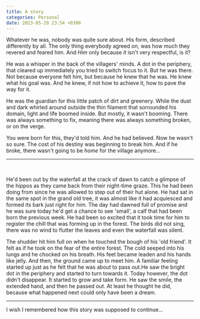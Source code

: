 ```yaml
---
title: A story
categories: Personal
date: 2023-05-29 23:54 +0300
---
```

Whatever he was, nobody was quite sure about. His form, described differently by all.
The only thing everybody agreed on, was how much they revered and feared him. And *Him* only because *it* isn't very respectful, is it?

He was a whisper in the back of the villagers' minds. A dot in the periphery, that cleared up immediately you tried to switch focus to it.
But he was there. Not because everyone felt him, but because he knew that he was.
He knew what his goal was. And he knew, if not how to achieve it, how to pave the way for it.

He was the guardian for this little patch of dirt and greenery. While the dust and dark whirled around outside the thin filament that sorrounded his domain, light and life boomed inside.
But mostly, it wasn't booming. There was always something to fix, meaning there was always something broken, or on the verge.

You were born for this, they'd told him. And he had believed. Now he wasn't so sure.
The cost of his destiny was beginning to break him. And if he broke, there wasn't going to be *home* for the village anymore...

---
<br>

He'd been out by the waterfall at the crack of dawn to catch a glimpse of the hippos as they came back from their night-time graze.
This he had been doing from since he was allowed to step out of their hut alone. He had sat in the same spot in the grand old tree, it was almost like it had acquiesced and formed its bark just right for him.
The day had dawned full of promise and he was sure today he'd get a chance to see 'small', a calf that had been born the previous week.
He had been so excited that it took time for him to register the chill that was forming up in the forest.
The birds did not sing, there was no wind to flutter the leaves and even the waterfall was silent.

The shudder hit him full on when he touched the bough of his 'old friend'. It felt as if he took on the fear of the entire forest.
The cold seeped into his lungs and he chocked on his breath. His feet became leaden and his hands like jelly. And then, the ground came up to meet him.
A familiar feeling started up just as he felt that he was about to pass out.He saw the bright dot in the periphery and started to turn towards it.
Today however, the dot didn't disappear. It started to grow and take form. He saw the smile, the extended hand, and then he passed out.
At least he thought he did, because what happened next could only have been a dream.

---
I wish I remembered how this story was supposed to continue...
